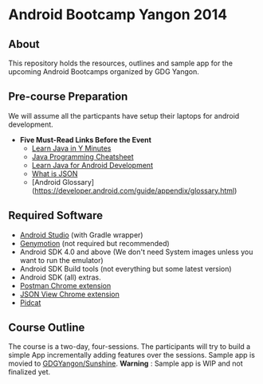 Android Bootcamp Yangon 2014
============================

About
-----

This repository holds the resources, outlines and sample app for the upcoming Android Bootcamps organized by GDG Yangon.


Pre-course Preparation
----------------------

We will assume all the particpants have setup their laptops for android development.

* **Five Must-Read Links Before the Event**
  + [Learn Java in Y Minutes](http://learnxinyminutes.com/docs/java/)
  + [Java Programming Cheatsheet](http://introcs.cs.princeton.edu/java/11cheatsheet/)
  + [Learn Java for Android Development](http://code.tutsplus.com/series/learn-java-for-android-development--mobile-22888)
  + [What is JSON](http://json.org/)
  + [Android Glossary] (https://developer.android.com/guide/appendix/glossary.html)


Required Software
----------------------

* [Android Studio](https://developer.android.com/sdk/installing/studio.html) (with Gradle wrapper) 
* [Genymotion](http://www.genymotion.com/) (not required but recommended) 
* Android SDK 4.0 and above (We don't need System images unless you want to run the emulator) 
* Android SDK Build tools (not everything but some latest version)
* Android SDK (all) extras. 
* [Postman Chrome extension](https://chrome.google.com/webstore/detail/postman-rest-client/fdmmgilgnpjigdojojpjoooidkmcomcm?hl=en)
* [JSON View Chrome extension](https://chrome.google.com/webstore/detail/jsonview/chklaanhfefbnpoihckbnefhakgolnmc)
* [Pidcat](https://github.com/JakeWharton/pidcat) 


Course Outline
-------------

The course is a two-day, four-sessions. The participants will try to build a simple App incrementally adding features over the sessions. Sample app is movied to [GDGYangon/Sunshine](https://github.com/GDGYangon/Sunshine). **Warning** : Sample app is WIP and not finalized yet.
